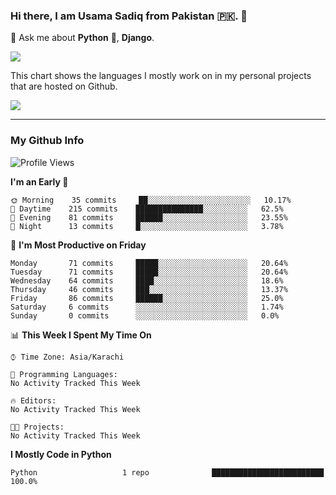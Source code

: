 ### Hi there, I am Usama Sadiq from Pakistan 🇵🇰. 👋

💬 Ask me about **Python** 🐍, **Django**. <!-- , Testing, Docker, Jenkins Automation, -->

<!--  
🗣 I love to talk about
  - Automating day-to-day stuff using Python
  - **Urdu Literature** 📚, **Anime** 💻, **Manga** 📜, **Light Novels** 📜, **Comics** 📱.  
-->

<img align="center" src="https://github-readme-stats.vercel.app/api?username=UsamaSadiq&custom_title=My Stats&show_icons=true&theme=dark&count_private=true&include_all_commits=true" />

This chart shows the languages I mostly work on in my personal projects that are hosted on Github.

<img align="center" src="https://github-readme-stats.vercel.app/api/top-langs/?username=UsamaSadiq&langs_count=10&layout=compact" />

--- 
### My Github Info
<!--START_SECTION:waka-->
![Profile Views](http://img.shields.io/badge/Profile%20Views-1-blue)

**I'm an Early 🐤** 

```text
🌞 Morning    35 commits     ██░░░░░░░░░░░░░░░░░░░░░░░   10.17% 
🌆 Daytime    215 commits    ███████████████░░░░░░░░░░   62.5% 
🌃 Evening    81 commits     ██████░░░░░░░░░░░░░░░░░░░   23.55% 
🌙 Night      13 commits     █░░░░░░░░░░░░░░░░░░░░░░░░   3.78%

```
📅 **I'm Most Productive on Friday** 

```text
Monday       71 commits     █████░░░░░░░░░░░░░░░░░░░░   20.64% 
Tuesday      71 commits     █████░░░░░░░░░░░░░░░░░░░░   20.64% 
Wednesday    64 commits     ████░░░░░░░░░░░░░░░░░░░░░   18.6% 
Thursday     46 commits     ███░░░░░░░░░░░░░░░░░░░░░░   13.37% 
Friday       86 commits     ██████░░░░░░░░░░░░░░░░░░░   25.0% 
Saturday     6 commits      ░░░░░░░░░░░░░░░░░░░░░░░░░   1.74% 
Sunday       0 commits      ░░░░░░░░░░░░░░░░░░░░░░░░░   0.0%

```


📊 **This Week I Spent My Time On** 

```text
⌚︎ Time Zone: Asia/Karachi

💬 Programming Languages: 
No Activity Tracked This Week

🔥 Editors: 
No Activity Tracked This Week

🐱‍💻 Projects: 
No Activity Tracked This Week

```

**I Mostly Code in Python** 

```text
Python                   1 repo              █████████████████████████   100.0%

```



<!--END_SECTION:waka-->
<!--
**UsamaSadiq/UsamaSadiq** is a ✨ _special_ ✨ repository because its `README.md` (this file) appears on your GitHub profile.

Here are some ideas to get you started:

- 🔭 I’m currently working on ...
- 🌱 I’m currently learning ...
- 👯 I’m looking to collaborate on ...
- 🤔 I’m looking for help with ...
- 📫 How to reach me: ...
- 😄 Pronouns: ...
- ⚡ Fun fact: ...
-->
